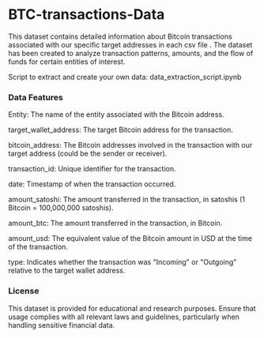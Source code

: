 # BTC-transactions-Data

This dataset contains detailed information about Bitcoin transactions associated with our specific target addresses in each csv file . The dataset has been created to analyze transaction patterns, amounts, and the flow of funds for certain entities of interest.

Script to extract and create your own data: data_extraction_script.ipynb 

### Data Features
Entity: The name of the entity associated with the Bitcoin address.

target_wallet_address: The target Bitcoin address for the transaction.

bitcoin_address: The Bitcoin addresses involved in the transaction with our target address (could be the sender or receiver).

transaction_id: Unique identifier for the transaction.

date: Timestamp of when the transaction occurred.

amount_satoshi: The amount transferred in the transaction, in satoshis (1 Bitcoin = 100,000,000 satoshis).

amount_btc: The amount transferred in the transaction, in Bitcoin.

amount_usd: The equivalent value of the Bitcoin amount in USD at the time of the transaction.

type: Indicates whether the transaction was "Incoming" or "Outgoing" relative to the target wallet address.



### License

This dataset is provided for educational and research purposes. Ensure that usage complies with all relevant laws and guidelines, particularly when handling sensitive financial data.

